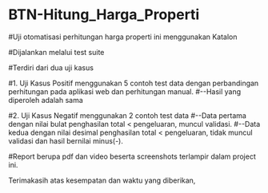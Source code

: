 # BTN-Hitung_Harga_Properti

#Uji otomatisasi perhitungan harga properti ini menggunakan Katalon 

#Dijalankan melalui test suite

#Terdiri dari dua uji kasus

#1. Uji Kasus Positif menggunakan 5 contoh test data dengan perbandingan perhitungan pada aplikasi web dan perhitungan manual.
#--Hasil yang diperoleh adalah sama

#2. Uji Kasus Negatif menggunakan 2 contoh test data 
#--Data pertama dengan nilai bulat penghasilan total < pengeluaran, muncul validasi.
#--Data kedua dengan nilai desimal penghasilan total < pengeluaran, tidak muncul validasi dan hasil bernilai minus(-).

#Report berupa pdf dan video beserta screenshots terlampir dalam project ini.

Terimakasih atas kesempatan dan waktu yang diberikan,



